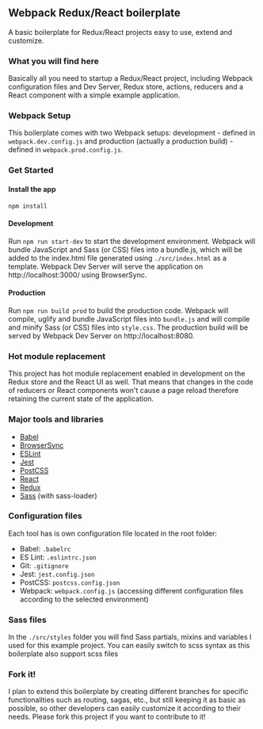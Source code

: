 <h2>Webpack Redux/React boilerplate</h2>
<p>A basic boilerplate for Redux/React projects easy to use, extend and customize.</p>

<h3>What you will find here</h3>
<p>Basically all you need to startup a Redux/React project, including Webpack configuration files and Dev Server, Redux store, actions, reducers and a React component with a simple example application.</p>

<h3>Webpack Setup</h3>
<p>This boilerplate comes with two Webpack setups: development - defined in <code>webpack.dev.config.js</code> and production (actually a production build) - defined in <code>webpack.prod.config.js</code>.</p>

<h3>Get Started</h3>
<h4>Install the app</h4>
<p><code>npm install</code><p>

<h4>Development</h4>
<p>Run <code>npm run start-dev</code> to start the development environment. Webpack will bundle JavaScript and Sass (or CSS) files into a bundle.js, which will be added to the index.html file generated using <code>./src/index.html</code> as a template. Webpack Dev Server will serve the application on http://localhost:3000/ using BrowserSync.</p> 

<h4>Production</h4>
<p>Run <code>npm run build prod</code> to build the production code. Webpack will compile, uglify and bundle JavaScript files into <code>bundle.js</code> and will compile and minify Sass (or CSS) files into <code>style.css</code>. The production build will be served by Webpack Dev Server on http://localhost:8080.</p>

<h3>Hot module replacement</h3>
<p>This project has hot module replacement enabled in development on the Redux store and the React UI as well. That means that changes in the code of reducers or React components won't cause a page reload therefore retaining the current state of the application.</p>

<h3>Major tools and libraries</h3>
<ul>
    <li><a href="https://babeljs.io/" target="blank">Babel</a></li>
    <li><a href="https://browsersync.io/" target="blank">BrowserSync</a></li>
    <li><a href="https://eslint.org/" target="blank">ESLint</a></li>
    <li><a href="https://facebook.github.io/jest/" target="blank">Jest</a></li>
    <li><a href="http://postcss.org/" target="blank">PostCSS</a></li>
    <li><a href="https://reactjs.org/" target="blank">React</a></li>
    <li><a href="https://redux.js.org/" target="blank">Redux</a></li>
    <li><a href="https://sass-lang.com/" target="blank">Sass</a> (with sass-loader)</li>
</ul>

<h3>Configuration files</h3>
<p>Each tool has is own configuration file located in the root folder: </p>
<ul>
    <li>Babel: <code>.babelrc</code></li>
    <li>ES Lint: <code>.eslintrc.json</code></li>
    <li>Git: <code>.gitignore</code></li>
    <li>Jest: <code>jest.config.json</code></li>
    <li>PostCSS: <code>postcss.config.json</code></li>
    <li>Webpack: <code>webpack.config.js</code> (accessing different configuration files according to the selected environment)</li>
</ul>

<h3>Sass files</h3>
<p>In the <code>./src/styles</code> folder you will find Sass partials, mixins and variables I used for this example project. You can easily switch to scss syntax as this boilerplate also support scss files</p>

<h3>Fork it!</h3>
<p>I plan to extend this boilerplate by creating different branches for specific functionalities such as routing, sagas, etc., but still keeping it as basic as possible, so other developers can easily customize it according to their needs. Please fork this project if you want to contribute to it!</p>

